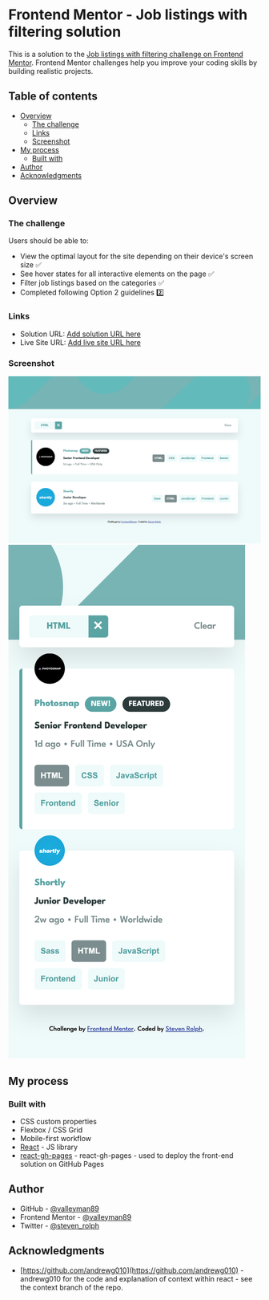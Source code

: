 # Frontend Mentor - Job listings with filtering solution

This is a solution to the [Job listings with filtering challenge on Frontend Mentor](https://www.frontendmentor.io/challenges/job-listings-with-filtering-ivstIPCt). Frontend Mentor challenges help you improve your coding skills by building realistic projects.

## Table of contents

- [Overview](#overview)
  - [The challenge](#the-challenge)
  - [Links](#links)
  - [Screenshot](#screenshot)
- [My process](#my-process)
  - [Built with](#built-with)
- [Author](#author)
- [Acknowledgments](#acknowledgments)

## Overview

### The challenge

Users should be able to:

- View the optimal layout for the site depending on their device's screen size ✅
- See hover states for all interactive elements on the page ✅
- Filter job listings based on the categories ✅
- Completed following Option 2 guidelines 2️⃣

### Links

- Solution URL: [Add solution URL here](https://your-solution-url.com)
- Live Site URL: [Add live site URL here](https://your-live-site-url.com)

### Screenshot

![](./screenshot.png)
![](./screenshot-mobile.png)

## My process

### Built with

- CSS custom properties
- Flexbox / CSS Grid
- Mobile-first workflow
- [React](https://reactjs.org/) - JS library
- [react-gh-pages](https://github.com/gitname/react-gh-pages) - react-gh-pages - used to deploy the front-end solution on GitHub Pages

## Author

- GitHub - [@valleyman89](https://github.com/valleyman89)
- Frontend Mentor - [@valleyman89](https://www.frontendmentor.io/profile/valleyman89)
- Twitter - [@steven_rolph](https://www.twitter.com/steven_rolph)

## Acknowledgments

- [https://github.com/andrewg010](https://github.com/andrewg010) - andrewg010 for the code and explanation of context within react - see the context branch of the repo.
